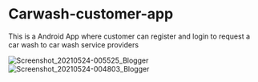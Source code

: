 # Carwash-customer-app
This is a Android App where customer can register and login to request a car wash to car wash service providers

![Screenshot_20210524-005525_Blogger](https://user-images.githubusercontent.com/75149500/119279391-bb7bcb00-bc2b-11eb-90a2-a2ea07a42235.jpg)
![Screenshot_20210524-004803_Blogger](https://user-images.githubusercontent.com/75149500/119279418-ee25c380-bc2b-11eb-8f33-5f96ea21d295.jpg)

